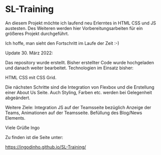 # SL-Training

An diesem Projekt möchte ich laufend neu Erlerntes in HTML CSS und JS austesten. Des Weiteren werden hier Vorbereitungsarbeiten für ein größeres Projekt durchgeführt.

Ich hoffe, man sieht den Fortschritt im Laufe der Zeit :-)

Update 30. März 2022:

Das repository wurde erstellt. Bisher erstellter Code wurde hochgeladen und danach weiter bearbeitet.
Technologien im Einsatz bisher:

HTML
CSS mit CSS Grid.

Die nächsten Schritte sind die Integration von Flexbox und die Erstellung einer About Us Seite.
Auch Styling, Farben etc. werden bei Gelegenheit abgeändert.

Weitere Ziele:
Integration JS auf der Teamsseite bezüglich Anzeige der Teams,
Animationen auf der Teamsseite.
Befüllung des Blog/News Elements.

Viele Grüße
Ingo

Zu finden ist die Seite unter:

https://ingodinho.github.io/SL-Training/

